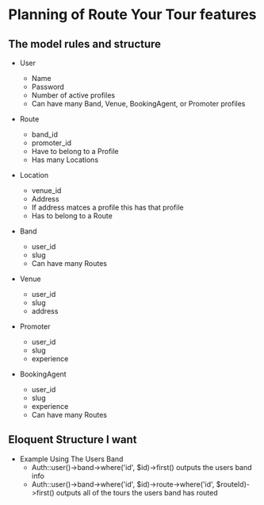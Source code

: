 # Planning of Route Your Tour features

## The model rules and structure

* User
	* Name
	* Password
	* Number of active profiles 
	* Can have many Band, Venue, BookingAgent, or Promoter profiles

* Route
	* band_id
	* promoter_id
	* Have to belong to a Profile
	* Has many Locations

* Location
	* venue_id
	* Address
	* If address matces a profile this has that profile
	* Has to belong to a Route

* Band
	* user_id
	* slug
	* Can have many Routes

* Venue
	* user_id
	* slug
	* address

* Promoter
	* user_id
	* slug
	* experience

* BookingAgent
	* user_id
	* slug
	* experience
	* Can have many Routes

## Eloquent Structure I want

* Example Using The Users Band
	* Auth::user()->band->where('id', $id)->first()  outputs the users band info
	* Auth::user()->band->where('id', $id)->route->where('id', $routeId)->first() outputs all of the tours the users band has routed